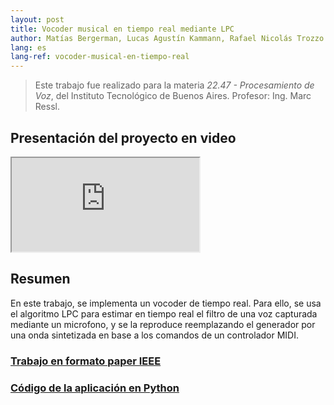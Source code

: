 ```yaml
---
layout: post
title: Vocoder musical en tiempo real mediante LPC
author: Matías Bergerman, Lucas Agustín Kammann, Rafael Nicolás Trozzo
lang: es
lang-ref: vocoder-musical-en-tiempo-real
---
```


> Este trabajo fue realizado para la materia *22.47 - Procesamiento de Voz*, del Instituto Tecnológico de Buenos Aires. Profesor: Ing. Marc Ressl.

## Presentación del proyecto en video

<div class="video-wrap">
  <div class="video-container">
    <iframe src="https://www.youtube.com/embed/WvF8JJHSznA"></iframe>
  </div>
</div>

## Resumen
En este trabajo, se implementa un vocoder de tiempo real. Para ello, se usa el algoritmo LPC para estimar en tiempo real el filtro de una voz capturada mediante un microfono, y se la reproduce reemplazando el generador por una onda sintetizada en base a los comandos de un controlador MIDI.

### [Trabajo en formato paper IEEE](https://github.com/Kammann123/vocoder/blob/main/doc/vocoder_report.pdf)

### [Código de la aplicación en Python](https://github.com/Kammann123/vocoder/tree/main/src)

